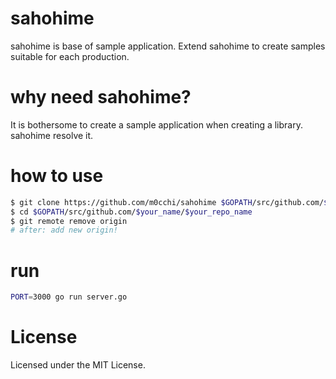# sahohime
sahohime is base of sample application.
Extend sahohime to create samples suitable for each production.

# why need sahohime?
It is bothersome to create a sample application when creating a library.
sahohime resolve it.

# how to use
```bash
$ git clone https://github.com/m0cchi/sahohime $GOPATH/src/github.com/$your_name/$your_repo_name
$ cd $GOPATH/src/github.com/$your_name/$your_repo_name
$ git remote remove origin
# after: add new origin!
```

# run
```bash
PORT=3000 go run server.go
```

# License
Licensed under the MIT License.
